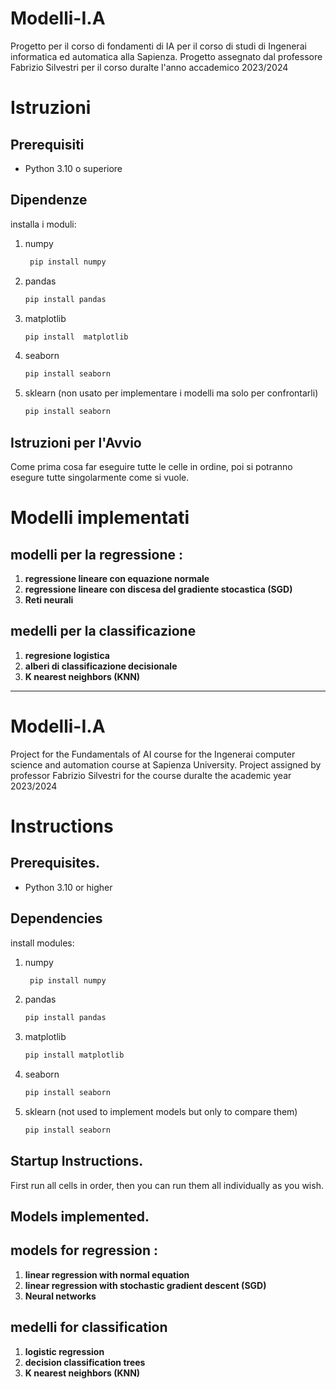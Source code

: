 # Modelli-I.A
Progetto per il corso di fondamenti di IA per il corso di studi di Ingenerai informatica ed automatica alla Sapienza.
Progetto assegnato dal professore Fabrizio Silvestri per il corso duralte l'anno accademico 2023/2024

# Istruzioni

## Prerequisiti

* Python 3.10 o superiore

## Dipendenze

installa i moduli:

1. numpy
   ```bash
    pip install numpy
   ```
2. pandas
   ```bash
   pip install pandas
   ```
3. matplotlib
   ```bash
   pip install  matplotlib
   ```
4. seaborn
   ```bash
   pip install seaborn
   ```
5. sklearn (non usato per implementare i modelli ma solo per confrontarli)
   ```bash
   pip install seaborn
   ```

## Istruzioni per l'Avvio

Come prima cosa far eseguire tutte le celle in ordine, poi si potranno esegure tutte singolarmente come si vuole.

# Modelli implementati

## modelli per la regressione :
   1. **regressione lineare con equazione normale**
   2. **regressione lineare con discesa del gradiente stocastica (SGD)**
   3. **Reti neurali**
## medelli per la classificazione
   1. **regresione logistica**
   2. **alberi di classificazione decisionale**
   3. **K nearest neighbors (KNN)**

---

# Modelli-I.A
Project for the Fundamentals of AI course for the Ingenerai computer science and automation course at Sapienza University.
Project assigned by professor Fabrizio Silvestri for the course duralte the academic year 2023/2024

# Instructions

## Prerequisites.

* Python 3.10 or higher

## Dependencies

install modules:

1. numpy
   ```bash
    pip install numpy
   ```
2. pandas
   ```bash
   pip install pandas
   ```
3. matplotlib
   ```bash
   pip install matplotlib
   ```
4. seaborn
   ```bash
   pip install seaborn
   ```
5. sklearn (not used to implement models but only to compare them)
   ```bash
   pip install seaborn
   ```

## Startup Instructions.

First run all cells in order, then you can run them all individually as you wish.

## Models implemented.

## models for regression :
   1. **linear regression with normal equation**
   2. **linear regression with stochastic gradient descent (SGD)**
   3. **Neural networks**
## medelli for classification
   1. **logistic regression**
   2. **decision classification trees**
   3. **K nearest neighbors (KNN)**
